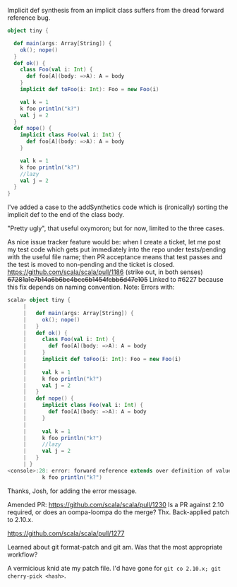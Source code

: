 Implicit def synthesis from an implicit class suffers from the dread forward reference bug.

```scala
object tiny {

  def main(args: Array[String]) {
    ok(); nope()
  }
  def ok() {
    class Foo(val i: Int) {
      def foo[A](body: =>A): A = body
    }
    implicit def toFoo(i: Int): Foo = new Foo(i)

    val k = 1
    k foo println("k?")
    val j = 2
  }
  def nope() {
    implicit class Foo(val i: Int) {
      def foo[A](body: =>A): A = body
    }

    val k = 1
    k foo println("k?")
    //lazy
    val j = 2
  }
}
```
I've added a case to the addSynthetics code which is (ironically) sorting the implicit def to the end of the class body.

"Pretty ugly", that useful oxymoron; but for now, limited to the three cases.

As nice issue tracker feature would be: when I create a ticket, let me post my test code which gets put immediately into the repo under tests/pending with the useful file name; then PR acceptance means that test passes and the test is moved to non-pending and the ticket is closed.
https://github.com/scala/scala/pull/1186 (strike out, in both senses)
~~67281a1e7b14a6b6bc4bcc6b1454fcbb6d47e105~~
Linked to #6227 because this fix depends on naming convention.
Note:  Errors with:

```scala
scala> object tiny {
     | 
     |   def main(args: Array[String]) {
     |     ok(); nope()
     |   }
     |   def ok() {
     |     class Foo(val i: Int) {
     |       def foo[A](body: =>A): A = body
     |     }
     |     implicit def toFoo(i: Int): Foo = new Foo(i)
     | 
     |     val k = 1
     |     k foo println("k?")
     |     val j = 2
     |   }
     |   def nope() {
     |     implicit class Foo(val i: Int) {
     |       def foo[A](body: =>A): A = body
     |     }
     | 
     |     val k = 1
     |     k foo println("k?")
     |     //lazy
     |     val j = 2
     |   }
     | }
<console>:28: error: forward reference extends over definition of value j
           k foo println("k?")
```
Thanks, Josh, for adding the error message.

Amended PR:
https://github.com/scala/scala/pull/1230
Is a PR against 2.10 required, or does an oompa-loompa do the merge? Thx.
Back-applied patch to 2.10.x.

https://github.com/scala/scala/pull/1277

Learned about git format-patch and git am.  Was that the most appropriate workflow?

A vermicious knid ate my patch file.
I'd have gone for `git co 2.10.x; git cherry-pick <hash>`.
